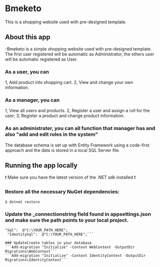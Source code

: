 # Bmeketo
This is a shopping website used with pre-designed template.

## About this app
-Bmeketo is a simple shopping website used with pre-designed template.
The first user registered will be automatic as Administrator, the others user will be automatic registered as User.
### As a user, you can 
1, Add product into shopping cart.
2, View and change your own information.

### As a manager, you can 
1, View all users and products.
2, Register a user and assign a roll for the user; 
3, Register a product and change product information.

### As an administrater, you can all function that manager has and also "add and edit roles in the system"

The database schema is set up with Entity Framework using a code-first approach and the data is stored in a local SQL Server file.



## Running the app locally
❗ Make sure you have the latest version of the .NET sdk installed ❗
### Restore all the necessary NuGet dependencies:
```$ dotnet restore```
### Update the _connectionstring field found in appsettings.json and make sure the path points to your local project.
```// TODO: Update this string to your local project path
"Sql":  @"C:\YOUR_PATH_HERE";
 "IdentitySql":  @"C:\YOUR_PATH_HERE";```
 
### UpdateCreate tables in your database
```Add-migration "Initialize" -Context WebContext -OutputDir Migrations\WebContext```
```Add-migration "Initialize" -Context IdentityContext -OutputDir Migrations\IdentityContext```

 
